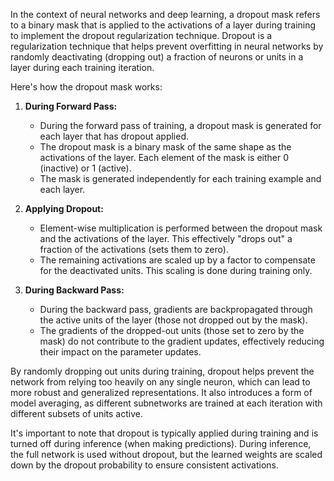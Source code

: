 In the context of neural networks and deep learning, a dropout mask refers to a binary mask that is applied to the activations of a layer during training to implement the dropout regularization technique. Dropout is a regularization technique that helps prevent overfitting in neural networks by randomly deactivating (dropping out) a fraction of neurons or units in a layer during each training iteration.

Here's how the dropout mask works:

1. **During Forward Pass:**
   - During the forward pass of training, a dropout mask is generated for each layer that has dropout applied.
   - The dropout mask is a binary mask of the same shape as the activations of the layer. Each element of the mask is either 0 (inactive) or 1 (active).
   - The mask is generated independently for each training example and each layer.

2. **Applying Dropout:**
   - Element-wise multiplication is performed between the dropout mask and the activations of the layer. This effectively "drops out" a fraction of the activations (sets them to zero).
   - The remaining activations are scaled up by a factor to compensate for the deactivated units. This scaling is done during training only.

3. **During Backward Pass:**
   - During the backward pass, gradients are backpropagated through the active units of the layer (those not dropped out by the mask).
   - The gradients of the dropped-out units (those set to zero by the mask) do not contribute to the gradient updates, effectively reducing their impact on the parameter updates.

By randomly dropping out units during training, dropout helps prevent the network from relying too heavily on any single neuron, which can lead to more robust and generalized representations. It also introduces a form of model averaging, as different subnetworks are trained at each iteration with different subsets of units active.

It's important to note that dropout is typically applied during training and is turned off during inference (when making predictions). During inference, the full network is used without dropout, but the learned weights are scaled down by the dropout probability to ensure consistent activations.
